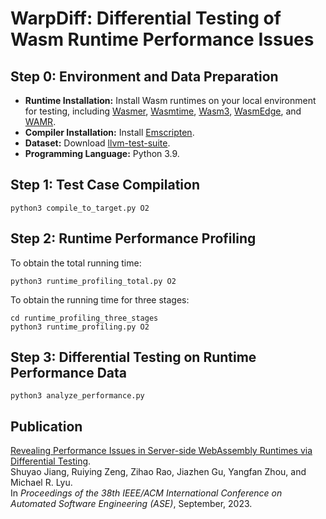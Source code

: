 # WarpDiff: Differential Testing of Wasm Runtime Performance Issues


## Step 0: Environment and Data Preparation
* **Runtime Installation:** Install Wasm runtimes on your local environment for testing, including [Wasmer](https://github.com/wasmerio/wasmer), [Wasmtime](https://github.com/bytecodealliance/wasmtime), [Wasm3](https://github.com/wasm3/wasm3), [WasmEdge](https://github.com/WasmEdge/WasmEdge), and [WAMR](https://github.com/bytecodealliance/wasm-micro-runtime).
* **Compiler Installation:** Install [Emscripten](https://emscripten.org).
* **Dataset:** Download [llvm-test-suite](https://github.com/llvm/llvm-test-suite).
* **Programming Language:** Python 3.9.


## Step 1: Test Case Compilation
```
python3 compile_to_target.py O2
```
  

## Step 2: Runtime Performance Profiling
To obtain the total running time: 
```
python3 runtime_profiling_total.py O2
```

To obtain the running time for three stages: 
```
cd runtime_profiling_three_stages
python3 runtime_profiling.py O2
```


## Step 3: Differential Testing on Runtime Performance Data
```
python3 analyze_performance.py
```


## Publication
[Revealing Performance Issues in Server-side WebAssembly Runtimes via Differential Testing](https://arxiv.org/abs/2309.12167).  
Shuyao Jiang, Ruiying Zeng, Zihao Rao, Jiazhen Gu, Yangfan Zhou, and Michael R. Lyu.  
In *Proceedings of the 38th IEEE/ACM International Conference on Automated Software Engineering (ASE)*, September, 2023. 